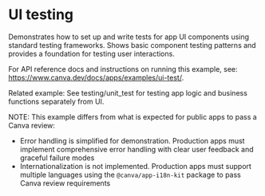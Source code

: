 # UI testing

Demonstrates how to set up and write tests for app UI components using standard testing frameworks. Shows basic component testing patterns and provides a foundation for testing user interactions.

For API reference docs and instructions on running this example, see: <https://www.canva.dev/docs/apps/examples/ui-test/>.

Related example: See testing/unit_test for testing app logic and business functions separately from UI.

NOTE: This example differs from what is expected for public apps to pass a Canva review:

- Error handling is simplified for demonstration. Production apps must implement comprehensive error handling with clear user feedback and graceful failure modes
- Internationalization is not implemented. Production apps must support multiple languages using the `@canva/app-i18n-kit` package to pass Canva review requirements
